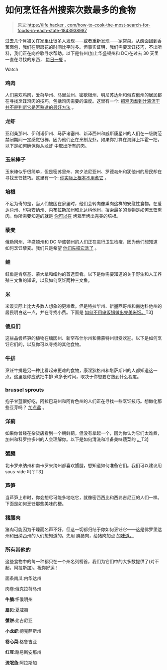 # 如何烹饪各州搜索次数最多的食物

> 原文:[https://life hacker . com/how-to-cook-the-most-search-for-foods-in-each-state-1843938987](https://lifehacker.com/how-to-cook-the-most-searched-for-foods-in-each-state-1843938987)

过去几个月被关在家里让很多人发现——或者重新发现——家常菜。从酸面团到香蕉面包，我们在厨房花的时间比平时多。但事实证明，我们需要烹饪技巧，不出所料，我们正在向谷歌寻求帮助。以下是各州(加上华盛顿州和 DC)在过去 30 天里一直在寻找的东西， [每日一餐](https://www.thedailymeal.com/cook/most-searched-coronavirus-cooking-tips-america) 。

Watch

### 鸡肉

人们喜欢鸡肉，爱荷华州、马里兰州、密歇根州、明尼苏达州和俄亥俄州的居民都在寻找烹饪鸡肉的技巧，包括鸡肉需要的温度。这里有一个: [把鸡肉煮到汁液流干并不是判断它是否熟透的最好方法](https://skillet.lifehacker.com/cooking-until-the-juices-run-clear-is-a-bad-way-to-tell-1789754930) 。

### 龙虾

亚利桑那州、伊利诺伊州、马萨诸塞州、新泽西州和威斯康星州的人们在一级防范禁闭期间一定感觉很棒，因为他们正在烹制龙虾。如果你打算在海鲜上挥霍一把，以下是如何确保你从龙虾 中取出所有的肉。

### 玉米棒子

玉米棒似乎很简单，但是密苏里州、宾夕法尼亚州、罗德岛州和犹他州的居民却在寻找烹饪技巧。这里有一个: [你实际上根本不用煮它](https://skillet.lifehacker.com/you-know-you-dont-have-to-cook-corn-right-1797841831) 。

### 培根

不足为奇的是，当人们被困在家里时，他们会转向像熏肉这样的安慰性食物。在爱达荷州、印第安纳州、内布拉斯加州和北达科他州，搜索最多的食物是如何烹饪熏肉。你所需要知道的就是 [你可以在](https://lifehacker.com/ditch-the-skillet-fire-up-your-oven-to-cook-perfect-ba-5711834) 烤箱里烤出完美的培根。

### 藜麦

俄勒冈州、华盛顿州和 DC 华盛顿州的人们正在进行卫生检疫，因为他们想知道如何烹饪藜麦。我们只是希望 [他们先把它洗了](https://skillet.lifehacker.com/why-you-should-wash-quinoa-before-cooking-1789192609#!) 。

### 鲑

鲑鱼是肯塔基、蒙大拿和纽约的首选菜肴。以下是你需要知道的关于野生和人工养殖三文鱼的知识，以及如何烹饪两种三文鱼。

### 米

米饭实际上比大多数人想象的更难煮。但是特拉华州、新墨西哥州和南达科他州的居民明白这一点，并在寻找小费。下面是 [如何不用电饭锅做出完美米饭。](https://skillet.lifehacker.com/how-to-make-perfect-rice-without-a-rice-cooker-1797512749)T3】

### 傻瓜们

这些品尝芦笋的植物在缅因州、新罕布什尔州和佛蒙特州很受欢迎。以下是如何烹饪它们的，以及你可以寻找的其他食物。

### 牛排

烹饪牛排是另一种比看起来更难的食物，康涅狄格州和堪萨斯州的人都知道这一点。这里是你应该把牛排 煮多长时间，取决于你想要它熟到什么程度。

### brussel sprouts

抱子甘蓝很好吃，阿拉巴马州和阿肯色州的人们正在寻找一些烹饪技巧。想嫩化那些豆芽吗？ [加点盐](https://skillet.lifehacker.com/tenderize-tough-brussels-sprouts-with-a-little-salt-1790774414) 。

### 洋蓟

如果你曾经在杂货店看到一个朝鲜蓟，但没有拿起一个，因为你认为它们太难煮，加州和科罗拉多州的人会理解你。以下是如何清洗和准备美味蔬菜的 [。](https://lifehacker.com/the-fastest-way-to-clean-and-prep-an-artichoke-1564409925)T3】

### 蟹腿

北卡罗来纳州和南卡罗来纳州都喜欢蟹腿，想知道如何准备它们。我们可以建议用 sous-vide 吗？T3】

### 芦笋

当芦笋上市时，你会想尽可能多地吃它，就像密西西比和西弗吉尼亚的人们一样。下面是如何烹饪那些美味的梗。

### 猪腰肉

猪肉可能因为干燥而名声不好，但这一切都归结于你如何烹饪它——这是佛罗里达州和田纳西州的人们想知道的。先用 腌猪肉，给猪肉加点 [的味道。](https://lifehacker.com/asparagus-is-in-season-heres-what-you-should-do-with-i-1795076110)

### 所有其他的

这些食物中的每一种都只在一个州名列榜首，我们为它们中的大多数提供了(对不起，阿拉斯加)。祝你好运！

面条南瓜:内华达州

肉卷:俄克拉荷马州

**牛腩**:怀俄明州

**扇贝**:夏威夷

**蟹饼**:弗吉尼亚

**小龙虾**:德克萨斯州

**卷心菜**:格鲁吉亚

**红豆**:路易斯安那州

**流氓鱼**:阿拉斯加